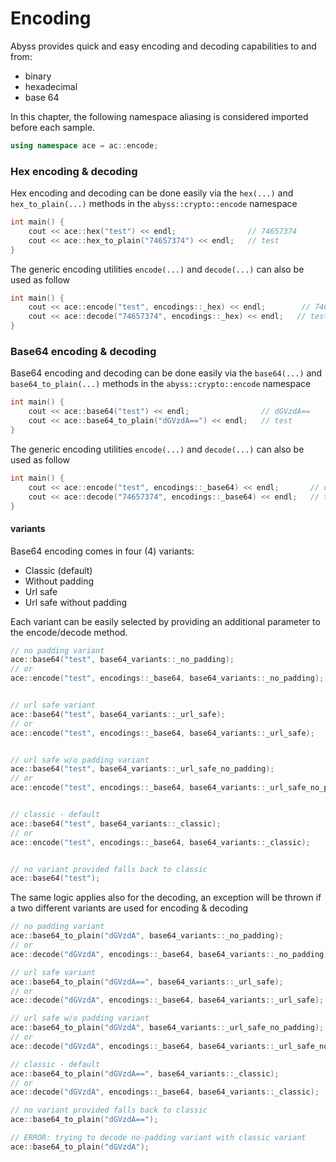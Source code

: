# Encoding

Abyss provides quick and easy encoding and decoding capabilities to and from:

* binary
* hexadecimal
* base 64

In this chapter, the following namespace aliasing is considered imported before each sample.

```cpp
using namespace ace = ac::encode;
```

### Hex encoding & decoding

Hex encoding and decoding can be done easily via the `hex(...)` and `hex_to_plain(...)` methods in the `abyss::crypto::encode` namespace

```cpp
int main() {
    cout << ace::hex("test") << endl;                // 74657374
    cout << ace::hex_to_plain("74657374") << endl;   // test
}
```

The generic encoding utilities `encode(...)` and `decode(...)` can also be used as follow

```cpp
int main() {
    cout << ace::encode("test", encodings::_hex) << endl;        // 74657374
    cout << ace::decode("74657374", encodings::_hex) << endl;   // test
}
```

### Base64 encoding & decoding

Base64 encoding and decoding can be done easily via the `base64(...)` and `base64_to_plain(...)` methods in the `abyss::crypto::encode` namespace

```cpp
int main() {
    cout << ace::base64("test") << endl;                // dGVzdA==
    cout << ace::base64_to_plain("dGVzdA==") << endl;   // test
}
```

The generic encoding utilities `encode(...)` and `decode(...)` can also be used as follow

```cpp
int main() {
    cout << ace::encode("test", encodings::_base64) << endl;       // dGVzdA==
    cout << ace::decode("74657374", encodings::_base64) << endl;   // test
}
```

#### variants

Base64 encoding comes in four (4) variants:

* Classic (default)
* Without padding
* Url safe
* Url safe without padding

Each variant can be easily selected by providing an additional parameter to the encode/decode method.

```cpp
// no padding variant
ace::base64("test", base64_variants::_no_padding); 
// or
ace::encode("test", encodings::_base64, base64_variants::_no_padding); 


// url safe variant
ace::base64("test", base64_variants::_url_safe);  
// or
ace::encode("test", encodings::_base64, base64_variants::_url_safe);  


// url safe w/o padding variant
ace::base64("test", base64_variants::_url_safe_no_padding); 
// or
ace::encode("test", encodings::_base64, base64_variants::_url_safe_no_padding);


// classic - default
ace::base64("test", base64_variants::_classic);    
// or
ace::encode("test", encodings::_base64, base64_variants::_classic); 


// no variant provided falls back to classic
ace::base64("test"); 
```

The same logic applies also for the decoding, an exception will be thrown if a two different variants are used for encoding & decoding

```cpp
// no padding variant
ace::base64_to_plain("dGVzdA", base64_variants::_no_padding); 
// or
ace::decode("dGVzdA", encodings::_base64, base64_variants::_no_padding); 

// url safe variant
ace::base64_to_plain("dGVzdA==", base64_variants::_url_safe);  
// or
ace::decode("dGVzdA", encodings::_base64, base64_variants::_url_safe);   

// url safe w/o padding variant
ace::base64_to_plain("dGVzdA", base64_variants::_url_safe_no_padding); 
// or
ace::decode("dGVzdA", encodings::_base64, base64_variants::_url_safe_no_padding); 

// classic - default
ace::base64_to_plain("dGVzdA==", base64_variants::_classic);   
// or
ace::decode("dGVzdA", encodings::_base64, base64_variants::_classic);   

// no variant provided falls back to classic
ace::base64_to_plain("dGVzdA=="); 

// ERROR: trying to decode no-padding variant with classic variant
ace::base64_to_plain("dGVzdA"); 
```
